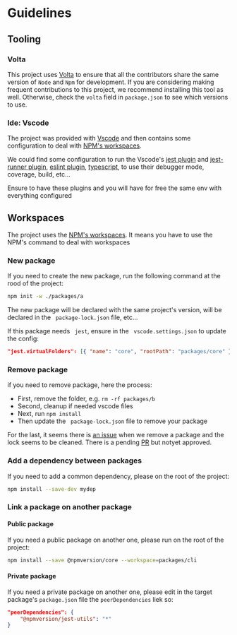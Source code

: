 # Guidelines

## Tooling

### Volta

This project uses [Volta](https://volta.sh/) to ensure that all the contributors share the same version of `Node` and `Npm` for development. If you are considering making frequent contributions to this project, we recommend installing this tool as well. Otherwise, check the `volta` field in `package.json` to see which versions to use.

### Ide: Vscode

The project was provided with [Vscode](https://code.visualstudio.com/) and then contains some configuration to deal with [NPM's workspaces](https://docs.npmjs.com/cli/v8/using-npm/workspaces).

We could find some configuration to run the Vscode's [jest plugin](https://github.com/jest-community/vscode-jest) and [jest-runner plugin](https://marketplace.visualstudio.com/items?itemName=firsttris.vscode-jest-runner), [eslint plugin](https://marketplace.visualstudio.com/items?itemName=dbaeumer.vscode-eslint), [typescript](https://marketplace.visualstudio.com/items?itemName=ms-vscode.vscode-typescript-next), to use their debugger mode, coverage, build, etc...

Ensure to have these plugins and you will have for free the same env with everything configured

## Workspaces

The project uses the [NPM's workspaces](https://docs.npmjs.com/cli/v8/using-npm/workspaces).
It means you have to use the NPM's command to deal with workspaces

### New package

If you need to create the new package, run the following command at the rood of the project:

```bash
npm init -w ./packages/a
```

The new package will be declared with the same project's version, will be declared in the ` package-lock.json` file, etc...

If this package needs ` jest`, ensure in the ` vscode.settings.json` to update the config:

```json
"jest.virtualFolders": [{ "name": "core", "rootPath": "packages/core" }]
```

### Remove package

if you need to remove package, here the process:

- First, remove the folder, e.g. `rm -rf packages/b`
- Second, cleanup if needed vscode files
- Next, run `npm install`
- Then update the ` package-lock.json` file to remove your package

For the last, it seems there is [an issue](https://github.com/npm/cli/issues/5463) when we remove a package and the lock seems to be cleaned. There is a pending [PR](https://github.com/npm/cli/pull/5478) but notyet approved.

### Add a dependency between packages

If you need to add a common dependency, please on the root of the project:

```bash
npm install --save-dev mydep
```

### Link a package on another package

#### Public package

If you need a public package on another one, please run on the root of the project:

```bash
npm install --save @npmversion/core --workspace=packages/cli
```

#### Private package

If you need a private package on another one, please edit in the target package's `package.json` file the `peerDependencies` liek so:

```json
"peerDependencies": {
    "@npmversion/jest-utils": "*"
}
```
